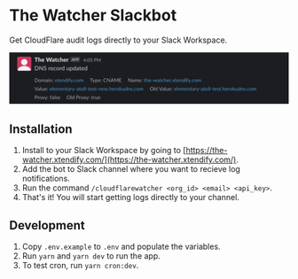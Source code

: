# The Watcher Slackbot
Get CloudFlare audit logs directly to your Slack Workspace.

![Demo](./static/demo.png)


## Installation
1. Install to your Slack Workspace by going to [https://the-watcher.xtendify.com/](https://the-watcher.xtendify.com/).
2. Add the bot to Slack channel where you want to recieve log notifications.
3. Run the command `/cloudflarewatcher <org_id> <email> <api_key>`.
4. That's it! You will start getting logs directly to your channel.


## Development
1. Copy `.env.example` to `.env` and populate the variables.
2. Run `yarn` and `yarn dev` to run the app.
3. To test cron, run `yarn cron:dev`.
